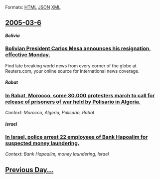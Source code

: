 
Formats: [HTML](2005/03/6/index.html)  [JSON](2005/03/6/index.json)  [XML](2005/03/6/index.xml)  

## [2005-03-6](/news/2005/03/6/index.md)

##### Bolivia
### [ Bolivian President Carlos Mesa announces his resignation, effective Monday. ](/news/2005/03/6/bolivian-president-carlos-mesa-announces-his-resignation-effective-monday.md)
Find late breaking world news from every corner of the globe at Reuters.com, your online source for international news coverage.

##### Rabat
### [ In Rabat, Morocco, some 30.000 protesters march to call for release of prisoners of war held by Polisario in Algeria. ](/news/2005/03/6/in-rabat-morocco-some-30-000-protesters-march-to-call-for-release-of-prisoners-of-war-held-by-polisario-in-algeria.md)
_Context: Morocco, Algeria, Polisario, Rabat_

##### Israel
### [ In Israel, police arrest 22 employees of Bank Hapoalim for suspected money laundering. ](/news/2005/03/6/in-israel-police-arrest-22-employees-of-bank-hapoalim-for-suspected-money-laundering.md)
_Context: Bank Hapoalim, money laundering, Israel_

## [Previous Day...](/news/2005/03/5/index.md)

